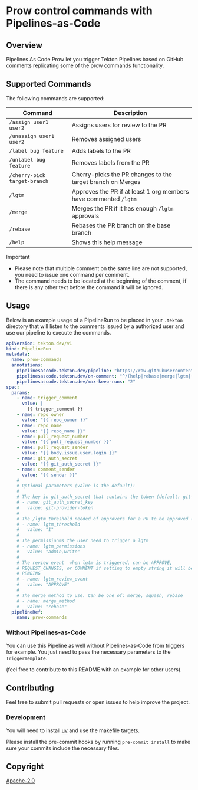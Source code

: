 # Prow control commands with Pipelines-as-Code

## Overview

Pipelines As Code Prow let you trigger Tekton Pipelines based on GitHub comments replicating some of the prow commands functionality.

## Supported Commands

The following commands are supported:

| Command                      | Description                                                      |
|------------------------------|------------------------------------------------------------------|
| `/assign user1 user2`        | Assigns users for review to the PR                               |
| `/unassign user1 user2`      | Removes assigned users                                           |
| `/label bug feature`         | Adds labels to the PR                                            |
| `/unlabel bug feature`       | Removes labels from the PR                                       |
| `/cherry-pick target-branch` | Cherry-picks the PR changes to the target branch on Merges       |
| `/lgtm`                      | Approves the PR if at least 1 org members have commented `/lgtm` |
| `/merge`                     | Merges the PR if it has enough `/lgtm` approvals                 |
| `/rebase`                    | Rebases the PR branch on the base branch                         |
| `/help`                      | Shows this help message                                          |

> [!IMPORTANT]
>
> * Please note that multiple comment on the same line are not supported, you need to issue one command per comment.
> * The command needs to be located at the beginning of the comment, if there is any other text before the command it will be ignored.

## Usage

Below is an example usage of a PipelineRun to be placed in your `.tekton`
directory that will listen to the comments issued by a authorized user and use
our pipeline to execute the commands.

```yaml
apiVersion: tekton.dev/v1
kind: PipelineRun
metadata:
  name: prow-commands
  annotations:
    pipelinesascode.tekton.dev/pipeline: "https://raw.githubusercontent.com/openshift-pipelines/pipelines-as-code-prow/refs/heads/main/pipeline-prow.yaml"
    pipelinesascode.tekton.dev/on-comment: "^/(help|rebase|merge|lgtm|(cherry-pick|assign|unassign|label|unlabel)[ ].*)$"
    pipelinesascode.tekton.dev/max-keep-runs: "2"
spec:
  params:
    - name: trigger_comment
      value: |
        {{ trigger_comment }}
    - name: repo_owner
      value: "{{ repo_owner }}"
    - name: repo_name
      value: "{{ repo_name }}"
    - name: pull_request_number
      value: "{{ pull_request_number }}"
    - name: pull_request_sender
      value: "{{ body.issue.user.login }}"
    - name: git_auth_secret
      value: "{{ git_auth_secret }}"
    - name: comment_sender
      value: "{{ sender }}"
    #
    # Optional parameters (value is the default):
    #
    # The key in git_auth_secret that contains the token (default: git-provider-token)
    # - name: git_auth_secret_key
    #   value: git-provider-token
    #
    # The /lgtm threshold needed of approvers for a PR to be approved (default: 1)
    # - name: lgtm_threshold
    #   value: "1"
    #
    # The permissionms the user need to trigger a lgtm
    # - name: lgtm_permissions
    #   value: "admin,write"
    #
    # The review event  when lgtm is triggered, can be APPROVE,
    # REQUEST_CHANGES, or COMMENT if setting to empty string it will be set as
    # PENDING
    # - name: lgtm_review_event
    #   value: "APPROVE"
    #
    # The merge method to use. Can be one of: merge, squash, rebase
    # - name: merge_method
    #   value: "rebase"
  pipelineRef:
    name: prow-commands
```

### Without Pipelines-as-Code

You can use this Pipeline as well without Pipelines-as-Code from triggers for
example. You just need to pass the necessary parameters to the
`TriggerTemplate`.

(feel free to contribute to this README with an example for other users).

## Contributing

Feel free to submit pull requests or open issues to help improve the
project.

### Development

You will need to install [uv](https://github.com/astral-sh/uv) and use the
makefile targets.

Please install the pre-commit hooks by running `pre-commit install` to make sure
your commits include the necessary files.

## Copyright

[Apache-2.0](./LICENSE)
